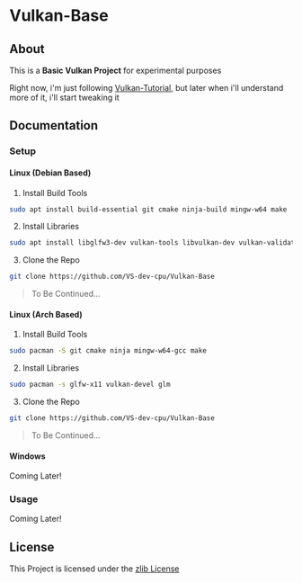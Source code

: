 # Vulkan-Base

## About

This is a **Basic Vulkan Project** for experimental purposes

Right now, i'm just following [Vulkan-Tutorial](https://vulkan-tutorial.com), but later when i'll understand more of it, i'll start tweaking it

## Documentation

### Setup

#### Linux (Debian Based)

1. Install Build Tools
```bash
sudo apt install build-essential git cmake ninja-build mingw-w64 make
```

2. Install Libraries
```bash
sudo apt install libglfw3-dev vulkan-tools libvulkan-dev vulkan-validationlayers-dev spirv-tools libglm-dev
```

3. Clone the Repo
```bash
git clone https://github.com/VS-dev-cpu/Vulkan-Base
```

> To Be Continued...

#### Linux (Arch Based)

1. Install Build Tools
```bash
sudo pacman -S git cmake ninja mingw-w64-gcc make
```

2. Install Libraries
```bash
sudo pacman -s glfw-x11 vulkan-devel glm
```

3. Clone the Repo
```bash
git clone https://github.com/VS-dev-cpu/Vulkan-Base
```

> To Be Continued...

#### Windows

Coming Later!

### Usage

Coming Later!

## License

This Project is licensed under the [zlib License](https://opensource.org/license/zlib-license-php/)

